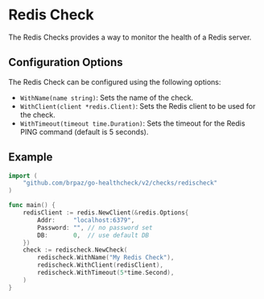 # Redis Check

The Redis Checks provides a way to monitor the health of a Redis server.

## Configuration Options

The Redis Check can be configured using the following options:

- `WithName(name string)`: Sets the name of the check.
- `WithClient(client *redis.Client)`: Sets the Redis client to be used for the check.
- `WithTimeout(timeout time.Duration)`: Sets the timeout for the Redis PING command (default is 5 seconds).

## Example

```go
import (
	"github.com/brpaz/go-healthcheck/v2/checks/redischeck"
)

func main() {
    redisClient := redis.NewClient(&redis.Options{
        Addr:     "localhost:6379",
        Password: "", // no password set
        DB:       0,  // use default DB
    })
	check := redischeck.NewCheck(
        redischeck.WithName("My Redis Check"),
        redischeck.WithClient(redisClient),
		redischeck.WithTimeout(5*time.Second),
	)
}
```

